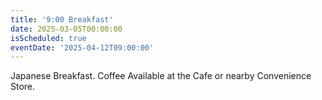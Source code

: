 ```yaml
---
title: '9:00 Breakfast'
date: 2025-03-05T00:00:00
isScheduled: true
eventDate: '2025-04-12T09:00:00'
---
```


Japanese Breakfast.  Coffee Available at the Cafe or nearby Convenience Store.

